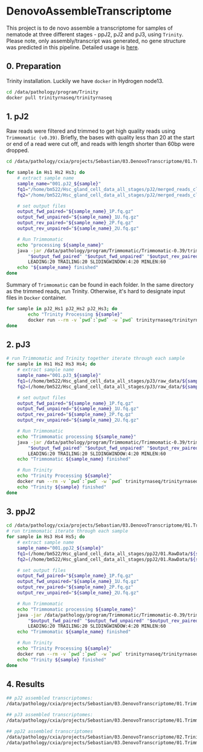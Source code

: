 # DenovoAssembleTranscriptome



This project is to de novo assemble a transcriptome for samples of nematode at three different stages - ppJ2, pJ2 and pJ3, using `Trinity`. Please note, only assembly/transcript was generated, no gene structure was predicted in this pipeline. Detailed usage is [here](https://github.com/trinityrnaseq/trinityrnaseq/wiki).

## 0. Preparation

Trinity installation. Luckily we have `docker` in Hydrogen node13. 

```bash
cd /data/pathology/program/Trinity
docker pull trinityrnaseq/trinityrnaseq
```

## 1. pJ2

Raw reads were filtered and trimmed to get high quality reads using `Trimmomatic (v0.39)`. Briefly, the bases with quality less than 20 at the start or end of a read were cut off, and reads with length shorter than 60bp were dropped.

```bash
cd /data/pathology/cxia/projects/Sebastian/03.DenovoTranscriptome/01.TrimmedData/02.pJ2/

for sample in Hs1 Hs2 Hs3; do
    # extract sample name
    sample_name="001.pJ2_${sample}"
    fq1="/home/bm522/Hsc_gland_cell_data_all_stages/pJ2/merged_reads_clem/${sample}_1_final.fq.gz"
    fq2="/home/bm522/Hsc_gland_cell_data_all_stages/pJ2/merged_reads_clem/${sample}_2_final.fq.gz"

    # set output files
    output_fwd_paired="${sample_name}_1P.fq.gz"
    output_fwd_unpaired="${sample_name}_1U.fq.gz"
    output_rev_paired="${sample_name}_2P.fq.gz"
    output_rev_unpaired="${sample_name}_2U.fq.gz"

    # Run Trimmomatic
    echo "processing ${sample_name}"
    java -jar /data/pathology/program/Trimmomatic/Trimmomatic-0.39/trimmomatic-0.39.jar PE -threads 16 -summary ${sample_name}.summary "$fq1" "$fq2" \
        "$output_fwd_paired" "$output_fwd_unpaired" "$output_rev_paired" "$output_rev_unpaired" \
        LEADING:20 TRAILING:20 SLIDINGWINDOW:4:20 MINLEN:60
    echo "${sample_name} finished"
done


```

Summary of `Trimmomatic` can be found in each folder. In the same directory as the trimmed reads, run Trinity. Otherwise, it's hard to designate input files in `Docker` container.

```bash
for sample in pJ2_Hs1 pJ2_Hs2 pJ2_Hs3; do
        echo "Trinity Processing ${sample}"
        docker run --rm -v `pwd`:`pwd` -w `pwd` trinityrnaseq/trinityrnaseq Trinity --seqType fq --max_memory 64G --left 001.${sample}_1P.fq.gz --right 001.${sample}_2P.fq.gz --CPU 16 --output 003.trinity.${sample} 1>002.${sample}.Trinity.o 2>&1
done
```

## 2. pJ3

```bash
# run Trimmomatic and Trinity together iterate through each sample
for sample in Hs1 Hs2 Hs3 Hs4; do
    # extract sample name
    sample_name="001.pJ3_${sample}"
    fq1=(/home/bm522/Hsc_gland_cell_data_all_stages/pJ3/raw_data/${sample}/*_L2_1.fq.gz)
    fq2=(/home/bm522/Hsc_gland_cell_data_all_stages/pJ3/raw_data/${sample}/*_L2_2.fq.gz)

    # set output files
    output_fwd_paired="${sample_name}_1P.fq.gz"
    output_fwd_unpaired="${sample_name}_1U.fq.gz"
    output_rev_paired="${sample_name}_2P.fq.gz"
    output_rev_unpaired="${sample_name}_2U.fq.gz"

    # Run Trimmomatic
    echo "Trimmomatic processing ${sample_name}"
    java -jar /data/pathology/program/Trimmomatic/Trimmomatic-0.39/trimmomatic-0.39.jar PE -threads 16 -summary ${sample_name}.summary "$fq1" "$fq2" \
        "$output_fwd_paired" "$output_fwd_unpaired" "$output_rev_paired" "$output_rev_unpaired" \
        LEADING:20 TRAILING:20 SLIDINGWINDOW:4:20 MINLEN:60
    echo "Trimmomatic ${sample_name} finished"

    # Run Trinity
    echo "Trinity Processing ${sample}"
    docker run --rm -v `pwd`:`pwd` -w `pwd` trinityrnaseq/trinityrnaseq Trinity --seqType fq --max_memory 64G --left ${sample_name}_1P.fq.gz --right ${sample_name}_2P.fq.gz --CPU 16 --output 003.trinity.${sample} 1>002.${sample}.Trinity.o 2>&1
    echo "Trinity ${sample} finished"
done
```

## 3. ppJ2

```bash
cd /data/pathology/cxia/projects/Sebastian/03.DenovoTranscriptome/01.TrimmedData/01.ppJ2/
# run trimmomatic iterate through each sample
for sample in Hs3 Hs4 Hs5; do
    # extract sample name
    sample_name="001.ppJ2_${sample}"
    fq1=(/home/bm522/Hsc_gland_cell_data_all_stages/ppJ2/01.RawData/${sample}/trimmed_reads/${sample}_1_trim.fq.gz)
    fq2=(/home/bm522/Hsc_gland_cell_data_all_stages/ppJ2/01.RawData/${sample}/trimmed_reads/${sample}_2_trim.fq.gz)

    # set output files
    output_fwd_paired="${sample_name}_1P.fq.gz"
    output_fwd_unpaired="${sample_name}_1U.fq.gz"
    output_rev_paired="${sample_name}_2P.fq.gz"
    output_rev_unpaired="${sample_name}_2U.fq.gz"

    # Run Trimmomatic
    echo "Trimmomatic processing ${sample_name}"
    java -jar /data/pathology/program/Trimmomatic/Trimmomatic-0.39/trimmomatic-0.39.jar PE -threads 16 -summary ${sample_name}.summary "$fq1" "$fq2" \
        "$output_fwd_paired" "$output_fwd_unpaired" "$output_rev_paired" "$output_rev_unpaired" \
        LEADING:20 TRAILING:20 SLIDINGWINDOW:4:20 MINLEN:60
    echo "Trimmomatic ${sample_name} finished"

    # Run Trinity
    echo "Trinity Processing ${sample}"
    docker run --rm -v `pwd`:`pwd` -w `pwd` trinityrnaseq/trinityrnaseq Trinity --seqType fq --max_memory 64G --left ${sample_name}_1P.fq.gz --right ${sample_name}_2P.fq.gz --CPU 16 --output 003.trinity.${sample} 1>002.${sample}.Trinity.o 2>&1
    echo "Trinity ${sample} finished"
done
```

## 4. Results

```bash
## pJ2 assembled transcriptomes:
/data/pathology/cxia/projects/Sebastian/03.DenovoTranscriptome/01.TrimmedData/02.pJ2/003.trinity.pJ2_Hs(1|2|3).Trinity.fasta

## pJ3 assembled transcriptomes:
/data/pathology/cxia/projects/Sebastian/03.DenovoTranscriptome/01.TrimmedData/03.pJ3/003.trinity.Hs(1|2|3).Trinity.fasta

## ppJ2 assembled transcriptomes
/data/pathology/cxia/projects/Sebastian/03.DenovoTranscriptome/02.Trinity/01.ppJ2/01.trinity.ppJ2.Hs(1|2).Trinity.fasta
/data/pathology/cxia/projects/Sebastian/03.DenovoTranscriptome/01.TrimmedData/01.ppJ2/003.trinity.Hs(3|4|5).Trinity.fasta
```

